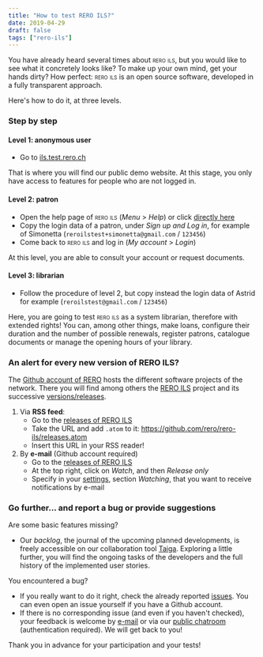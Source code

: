 ```yaml
---
title: "How to test RERO ILS?"
date: 2019-04-29
draft: false
tags: ["rero-ils"]
---
```


You have already heard several times about <span style="font-variant: small-caps">rero ils</span>, but you would like to see what it concretely looks like? To make up your own mind, get your hands dirty? How perfect: <span style="font-variant: small-caps">rero ils</span> is an open source software, developed in a fully transparent approach.

<!--more-->

Here's how to do it, at three levels.

### Step by step

#### Level 1: anonymous user

* Go to [ils.test.rero.ch](http://ils.test.rero.ch/)

That is where you will find our public demo website. At this stage, you only have access to features for people who are not logged in.

#### Level 2: patron

* Open the help page of <span style="font-variant: small-caps">rero ils</span> (*Menu* > *Help*) or click [directly here](https://github.com/rero/rero-ils/wiki/Public-demo-help#sign-up-and-log-in)
* Copy the login data of a patron, under *Sign up and Log in*, for example of Simonetta (`reroilstest+simonetta@gmail.com` / `123456`)
* Come back to <span style="font-variant: small-caps">rero ils</span> and log in (*My account* > *Login*)

At this level, you are able to consult your account or request documents.

#### Level 3: librarian

* Follow the procedure of level 2, but copy instead the login data of Astrid for example (`reroilstest@gmail.com` / `123456`)

Here, you are going to test <span style="font-variant: small-caps">rero ils</span> as a system librarian, therefore with extended rights! You can, among other things, make loans, configure their duration and the number of possible renewals, register patrons, catalogue documents or manage the opening hours of your library.

### An alert for every new version of RERO ILS?

The [Github account of RERO](https://github.com/rero) hosts the different software projects of the network. There you will find among others the [RERO ILS](https://github.com/rero/rero-ils/) project and its successive [versions/releases](https://github.com/rero/rero-ils/releases).

1. Via **RSS feed**:
	* Go to the [releases of RERO ILS](https://github.com/rero/rero-ils/releases)
	* Take the URL and add `.atom` to it: https://github.com/rero/rero-ils/releases.atom
	* Insert this URL in your RSS reader!
2. By **e-mail** (Github account required)
	* Go to the [releases of RERO ILS](https://github.com/rero/rero-ils/releases)
	* At the top right, click on *Watch*, and then *Release only*
	* Specify in your [settings](https://github.com/settings/notifications), section *Watching*, that you want to receive notifications by e-mail

### Go further... and report a bug or provide suggestions

Are some basic features missing?

* Our *backlog*, the journal of the upcoming planned developments, is freely accessible on our collaboration tool [Taiga](https://tree.taiga.io/project/rero21-reroils/backlog). Exploring a little further, you will find the ongoing tasks of the developers and the full history of the implemented user stories.

You encountered a bug?

* If you really want to do it right, check the already reported [issues](https://github.com/rero/rero-ils/issues). You can even open an issue yourself if you have a Github account.
* If there is no corresponding issue (and even if you haven't checked), your feedback is welcome by [e-mail](mailto:info@rero.ch) or via our [public chatroom](https://gitter.im/rero/reroils) (authentication required). We will get back to you!

Thank you in advance for your participation and your tests!

